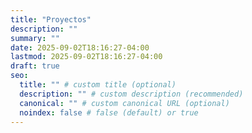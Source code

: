 ```yaml
---
title: "Proyectos"
description: ""
summary: ""
date: 2025-09-02T18:16:27-04:00
lastmod: 2025-09-02T18:16:27-04:00
draft: true
seo:
  title: "" # custom title (optional)
  description: "" # custom description (recommended)
  canonical: "" # custom canonical URL (optional)
  noindex: false # false (default) or true
---
```

